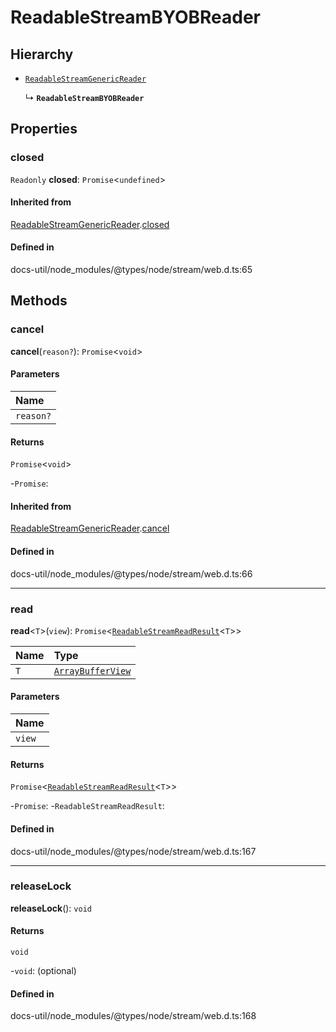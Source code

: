 # ReadableStreamBYOBReader

## Hierarchy

- [`ReadableStreamGenericReader`](ReadableStreamGenericReader.md)

  ↳ **`ReadableStreamBYOBReader`**

## Properties

### closed

 `Readonly` **closed**: `Promise`<`undefined`\>

#### Inherited from

[ReadableStreamGenericReader](ReadableStreamGenericReader.md).[closed](ReadableStreamGenericReader.md#closed)

#### Defined in

docs-util/node_modules/@types/node/stream/web.d.ts:65

## Methods

### cancel

**cancel**(`reason?`): `Promise`<`void`\>

#### Parameters

| Name |
| :------ |
| `reason?` | `any` |

#### Returns

`Promise`<`void`\>

-`Promise`: 

#### Inherited from

[ReadableStreamGenericReader](ReadableStreamGenericReader.md).[cancel](ReadableStreamGenericReader.md#cancel)

#### Defined in

docs-util/node_modules/@types/node/stream/web.d.ts:66

___

### read

**read**<`T`\>(`view`): `Promise`<[`ReadableStreamReadResult`](../types/ReadableStreamReadResult.md)<`T`\>\>

| Name | Type |
| :------ | :------ |
| `T` | [`ArrayBufferView`](ArrayBufferView.md) |

#### Parameters

| Name |
| :------ |
| `view` | `T` |

#### Returns

`Promise`<[`ReadableStreamReadResult`](../types/ReadableStreamReadResult.md)<`T`\>\>

-`Promise`: 
	-`ReadableStreamReadResult`: 

#### Defined in

docs-util/node_modules/@types/node/stream/web.d.ts:167

___

### releaseLock

**releaseLock**(): `void`

#### Returns

`void`

-`void`: (optional) 

#### Defined in

docs-util/node_modules/@types/node/stream/web.d.ts:168
